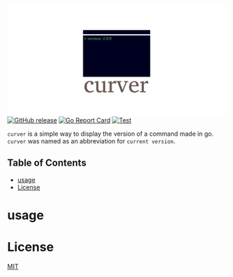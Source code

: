 ![logo](logo.png)
[![GitHub release](https://img.shields.io/github/release/harakeishi/curver.svg)](https://github.com/harakeishi/curver/releases) [![Go Report Card](https://goreportcard.com/badge/github.com/harakeishi/curver)](https://goreportcard.com/report/github.com/harakeishi/curver) [![Test](https://github.com/harakeishi/curver/actions/workflows/test.yml/badge.svg)](https://github.com/harakeishi/curver/actions/workflows/test.yml)

`curver` is a simple way to display the version of a command made in go.
`curver` was named as an abbreviation for `current version`.

## Table of Contents
- [usage](#usage)
- [License](#license)

# usage

# License
[MIT](LICENSE)
